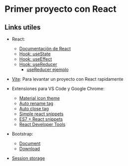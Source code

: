 # Primer proyecto con React

## Links utiles

* React:
    * [Documentación de React](https://es.react.dev/)
    * [Hook: useState](https://es.react.dev/reference/react/useState)
    * [Hook: useEffect](https://react.dev/reference/react/useEffect)
    * [Hook: useReducer](https://es.react.dev/reference/react/useReducer)
        * [useReducer ejemplo](https://es.react.dev/learn/extracting-state-logic-into-a-reducer)

* [Vite](https://vitejs.dev/): Para levantar un proyecto con React rapidamente
* Extensiones para VS Code y Google Chrome:
    * [Material icon theme](https://marketplace.visualstudio.com/items?itemName=PKief.material-icon-theme)
    * [Auto rename tag](https://marketplace.visualstudio.com/items?itemName=formulahendry.auto-rename-tag)
    * [Auto close tag](https://marketplace.visualstudio.com/items?itemName=formulahendry.auto-close-tag)
    * [Simple react snippets](https://marketplace.visualstudio.com/items?itemName=burkeholland.simple-react-snippets)
    * [ES7 + React snippets](https://marketplace.visualstudio.com/items?itemName=dsznajder.es7-react-js-snippets)
    * [React Developer Tools ](https://chrome.google.com/webstore/detail/react-developer-tools/fmkadmapgofadopljbjfkapdkoienihi?hl=es-419)

* Bootstrap:
    * [Document](https://getbootstrap.com/docs/5.3/getting-started/introduction/)
    * [Download](https://getbootstrap.com/docs/5.3/getting-started/download/#cdn-via-jsdelivr)

* [Session storage](https://developer.mozilla.org/es/docs/Web/API/Window/sessionStorage)